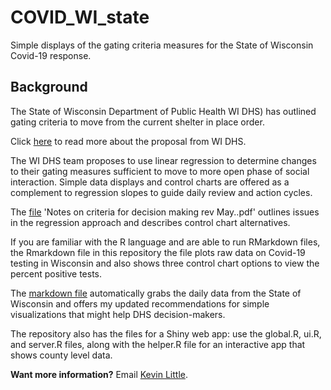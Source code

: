 # COVID_WI_state
Simple displays of the gating criteria measures for the State of Wisconsin Covid-19 response.

## Background

The State of Wisconsin Department of Public Health WI DHS) has outlined gating criteria to move from the current shelter in place order.

Click [here](https://www.dhs.wisconsin.gov/covid-19/prepare.htm) to read more about the proposal from WI DHS.

The WI DHS team proposes to use linear regression to determine changes to their gating measures sufficient to move to more open phase of social interaction.   Simple data displays and control charts are offered as a complement to regression slopes to guide daily review and action cycles. 

The [file](https://github.com/klittle314/COVID_WI_state/blob/master/Notes%20on%20criteria%20for%20decision%20making%20rev%20May%201..pdf) 'Notes on criteria for decision making rev May..pdf' outlines issues in the regression approach and describes control chart alternatives.

If you are familiar with the R language and are able to run RMarkdown files, the Rmarkdown file in this repository the file plots raw data on Covid-19 testing in Wisconsin and also shows three control chart options to view the percent positive tests. 

The [markdown file](https://github.com/klittle314/COVID_WI_state/blob/master/Data%20Displays%20for%20DHS_Gating%20Criteria.Rmd) automatically grabs the daily data from the State of Wisconsin and offers my updated recommendations for simple visualizations that might help DHS decision-makers.

The repository also has the files for a Shiny web app:  use the global.R, ui.R, and server.R files, along with the helper.R file for an interactive app that shows county level data.

**Want more information?**  Email [Kevin Little](mailto:klittle@iecodesign.com?subject=[GitHub]%20COVID_WI_state).


